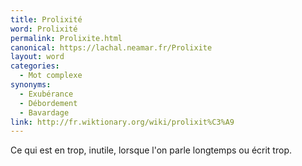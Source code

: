 ```yaml
---
title: Prolixité
word: Prolixité
permalink: Prolixite.html
canonical: https://lachal.neamar.fr/Prolixite
layout: word
categories:
  - Mot complexe
synonyms:
  - Exubérance
  - Débordement
  - Bavardage
link: http://fr.wiktionary.org/wiki/prolixit%C3%A9
---
```


Ce qui est en trop, inutile, lorsque l'on parle longtemps ou écrit trop.

